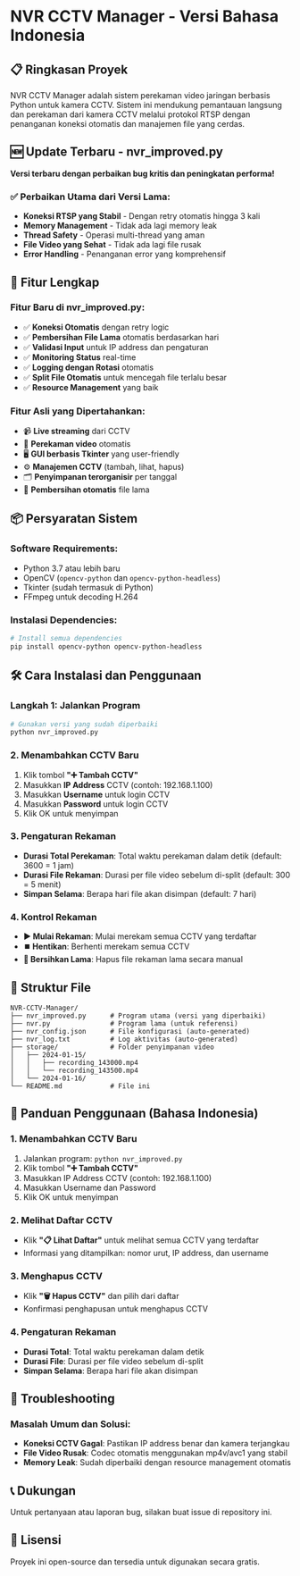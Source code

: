 # NVR CCTV Manager - Versi Bahasa Indonesia

## 📋 **Ringkasan Proyek**
NVR CCTV Manager adalah sistem perekaman video jaringan berbasis Python untuk kamera CCTV. Sistem ini mendukung pemantauan langsung dan perekaman dari kamera CCTV melalui protokol RTSP dengan penanganan koneksi otomatis dan manajemen file yang cerdas.

## 🆕 **Update Terbaru - nvr_improved.py**
**Versi terbaru dengan perbaikan bug kritis dan peningkatan performa!**

### ✅ **Perbaikan Utama dari Versi Lama:**
- **Koneksi RTSP yang Stabil** - Dengan retry otomatis hingga 3 kali
- **Memory Management** - Tidak ada lagi memory leak
- **Thread Safety** - Operasi multi-thread yang aman
- **File Video yang Sehat** - Tidak ada lagi file rusak
- **Error Handling** - Penanganan error yang komprehensif

## 🚀 **Fitur Lengkap**

### **Fitur Baru di nvr_improved.py:**
- ✅ **Koneksi Otomatis** dengan retry logic
- ✅ **Pembersihan File Lama** otomatis berdasarkan hari
- ✅ **Validasi Input** untuk IP address dan pengaturan
- ✅ **Monitoring Status** real-time
- ✅ **Logging dengan Rotasi** otomatis
- ✅ **Split File Otomatis** untuk mencegah file terlalu besar
- ✅ **Resource Management** yang baik

### **Fitur Asli yang Dipertahankan:**
- 📹 **Live streaming** dari CCTV
- 🎥 **Perekaman video** otomatis
- 🖥️ **GUI berbasis Tkinter** yang user-friendly
- ⚙️ **Manajemen CCTV** (tambah, lihat, hapus)
- 🗂️ **Penyimpanan terorganisir** per tanggal
- 🧹 **Pembersihan otomatis** file lama

## 📦 **Persyaratan Sistem**

### **Software Requirements:**
- Python 3.7 atau lebih baru
- OpenCV (`opencv-python` dan `opencv-python-headless`)
- Tkinter (sudah termasuk di Python)
- FFmpeg untuk decoding H.264

### **Instalasi Dependencies:**
```bash
# Install semua dependencies
pip install opencv-python opencv-python-headless
```

## 🛠️ **Cara Instalasi dan Penggunaan**

### **Langkah 1: Jalankan Program**
```bash
# Gunakan versi yang sudah diperbaiki
python nvr_improved.py
```

### **2. Menambahkan CCTV Baru**
1. Klik tombol **"➕ Tambah CCTV"**
2. Masukkan **IP Address** CCTV (contoh: 192.168.1.100)
3. Masukkan **Username** untuk login CCTV
4. Masukkan **Password** untuk login CCTV
5. Klik OK untuk menyimpan

### **3. Pengaturan Rekaman**
- **Durasi Total Perekaman**: Total waktu perekaman dalam detik (default: 3600 = 1 jam)
- **Durasi File Rekaman**: Durasi per file video sebelum di-split (default: 300 = 5 menit)
- **Simpan Selama**: Berapa hari file akan disimpan (default: 7 hari)

### **4. Kontrol Rekaman**
- **▶️ Mulai Rekaman**: Mulai merekam semua CCTV yang terdaftar
- **⏹️ Hentikan**: Berhenti merekam semua CCTV
- **🧹 Bersihkan Lama**: Hapus file rekaman lama secara manual

## 📁 **Struktur File**

```
NVR-CCTV-Manager/
├── nvr_improved.py      # Program utama (versi yang diperbaiki)
├── nvr.py               # Program lama (untuk referensi)
├── nvr_config.json      # File konfigurasi (auto-generated)
├── nvr_log.txt          # Log aktivitas (auto-generated)
├── storage/             # Folder penyimpanan video
│   ├── 2024-01-15/
│   │   ├── recording_143000.mp4
│   │   └── recording_143500.mp4
│   └── 2024-01-16/
└── README.md            # File ini
```

## 🎯 **Panduan Penggunaan (Bahasa Indonesia)**

### **1. Menambahkan CCTV Baru**
1. Jalankan program: `python nvr_improved.py`
2. Klik tombol **"➕ Tambah CCTV"**
3. Masukkan IP Address CCTV (contoh: 192.168.1.100)
4. Masukkan Username dan Password
5. Klik OK untuk menyimpan

### **2. Melihat Daftar CCTV**
- Klik **"📋 Lihat Daftar"** untuk melihat semua CCTV yang terdaftar
- Informasi yang ditampilkan: nomor urut, IP address, dan username

### **3. Menghapus CCTV**
- Klik **"🗑️ Hapus CCTV"** dan pilih dari daftar
- Konfirmasi penghapusan untuk menghapus CCTV

### **4. Pengaturan Rekaman**
- **Durasi Total**: Total waktu perekaman dalam detik
- **Durasi File**: Durasi per file video sebelum di-split
- **Simpan Selama**: Berapa hari file akan disimpan

## 🔧 **Troubleshooting**

### **Masalah Umum dan Solusi:**
- **Koneksi CCTV Gagal**: Pastikan IP address benar dan kamera terjangkau
- **File Video Rusak**: Codec otomatis menggunakan mp4v/avc1 yang stabil
- **Memory Leak**: Sudah diperbaiki dengan resource management otomatis

## 📞 **Dukungan**
Untuk pertanyaan atau laporan bug, silakan buat issue di repository ini.

## 📄 **Lisensi**
Proyek ini open-source dan tersedia untuk digunakan secara gratis.
